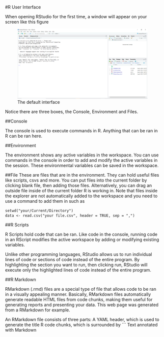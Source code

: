 \#R User Interface

When opening RStudio for the first time, a window will appear on your
screen like this figure

<figure>
<img src="DefaultScreen.png" alt="The default interface" />
<figcaption aria-hidden="true">The default interface</figcaption>
</figure>

Notice there are three boxes, the Console, Environment and Files.

\##Console

The console is used to execute commands in R. Anything that can be ran
in R can be ran here.

\##Environment

The environment shows any active variables in the workspace. You can use
commands in the console in order to add and modify the active variables
in the session. These environmental variables can be saved in the
workspace.

\##File These are files that are in the environment. They can hold
useful files like scripts, csvs and more. You can put files into the
current folder by clicking blank file, then adding those files.
Alternatively, you can drag an outside file inside of the current folder
R is working in. Note that files inside the explorer are not
automatically added to the workspace and you need to use a command to
add them in such as

    setwd("your/Current/Directory")
    data <- read.csv("your file.csv", header = TRUE, sep = ",")

\##R Scripts

R Scripts hold code that can be ran. Like code in the console, running
code in an RScript modifies the active workspace by adding or modifying
existing variables.

Unlike other programming languages, RStudio allows us to run individual
lines of code or sections of code instead of the entire program. By
highlighting the section you want to run, then clicking run, RStudio
will execute only the highlighted lines of code instead of the entire
program.

\##R Markdown

RMarkdown (.rmd) files are a special type of file that allows code to be
ran in a visually appealing manner. Basically, RMarkdown files
automatically generate readable HTML files from code chunks, making them
useful for generating reports and presenting your data. This web page
was generated from a RMarkdown for example.

An RMarkdown file consists of three parts: A YAML header, which is used
to generate the title R code chunks, which is surrounded by \`\`\` Text
annotated with Markdown

